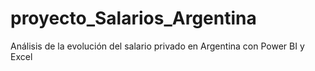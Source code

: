 # proyecto_Salarios_Argentina
Análisis de la evolución del salario privado en Argentina con Power BI y Excel
